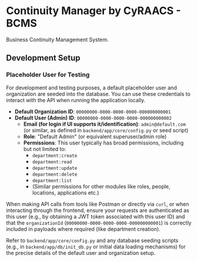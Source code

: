 # Continuity Manager by CyRAACS - BCMS

Business Continuity Management System.

## Development Setup

### Placeholder User for Testing

For development and testing purposes, a default placeholder user and organization are seeded into the database. You can use these credentials to interact with the API when running the application locally.

*   **Default Organization ID**: `00000000-0000-0000-0000-000000000001`
*   **Default User (Admin) ID**: `00000000-0000-0000-0000-000000000002`
    *   **Email (for login if UI supports it/identification)**: `admin@default.com` (or similar, as defined in `backend/app/core/config.py` or seed script)
    *   **Role**: "Default Admin" (or equivalent superuser/admin role)
    *   **Permissions**: This user typically has broad permissions, including but not limited to:
        *   `department:create`
        *   `department:read`
        *   `department:update`
        *   `department:delete`
        *   `department:list`
        *   (Similar permissions for other modules like roles, people, locations, applications etc.)

When making API calls from tools like Postman or directly via `curl`, or when interacting through the frontend, ensure your requests are authenticated as this user (e.g., by obtaining a JWT token associated with this user ID) and that the `organizationId` (`00000000-0000-0000-0000-000000000001`) is correctly included in payloads where required (like department creation).

Refer to `backend/app/core/config.py` and any database seeding scripts (e.g., in `backend/app/db/init_db.py` or initial data loading mechanisms) for the precise details of the default user and organization setup.

